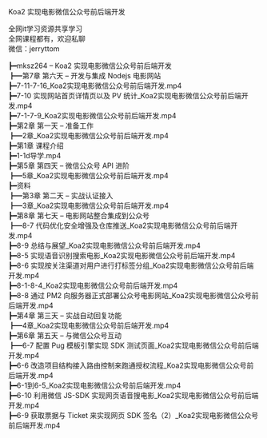 Koa2 实现电影微信公众号前后端开发

全网it学习资源共享学习<br>全网课程都有，欢迎私聊<br>微信：jerryttom<br>

┣━mksz264 – Koa2 实现电影微信公众号前后端开发<br> ┣━第7章 第六天 – 开发与集成 Nodejs 电影网站<br> ┣━7-11-7-16_Koa2实现电影微信公众号前后端开发.mp4<br> ┣━7-10 实现网站首页详情页以及 PV 统计_Koa2实现电影微信公众号前后端开发.mp4<br> ┣━7-1-7-9_Koa2实现电影微信公众号前后端开发.mp4<br> ┣━第2章 第一天 – 准备工作<br> ┣━2章_Koa2实现电影微信公众号前后端开发.mp4<br> ┣━第1章 课程介绍<br> ┣━1-1d导学.mp4<br> ┣━第5章 第四天 – 微信公众号 API 进阶<br> ┣━5章_Koa2实现电影微信公众号前后端开发.mp4<br> ┣━资料<br> ┣━第3章 第二天 – 实战认证接入<br> ┣━3章_Koa2实现电影微信公众号前后端开发.mp4<br> ┣━第8章 第七天 – 电影网站整合集成到公众号<br> ┣━8-7 代码优化安全增强及仓库推送_Koa2实现电影微信公众号前后端开发.mp4<br> ┣━8-9 总结与展望_Koa2实现电影微信公众号前后端开发.mp4<br> ┣━8-5 实现语音识别搜索电影_Koa2实现电影微信公众号前后端开发.mp4<br> ┣━8-6 实现按关注渠道对用户进行打标签分组_Koa2实现电影微信公众号前后端开发.mp4<br> ┣━8-1-8-4_Koa2实现电影微信公众号前后端开发.mp4<br> ┣━8-8 通过 PM2 向服务器正式部署公众号电影网站_Koa2实现电影微信公众号前后端开发.mp4<br> ┣━第4章 第三天 – 实战自动回复功能<br> ┣━4章_Koa2实现电影微信公众号前后端开发.mp4<br> ┣━第6章 第五天 – 与微信公众号互动<br> ┣━6-7 配置 Pug 模板引擎实现 SDK 测试页面_Koa2实现电影微信公众号前后端开发.mp4<br> ┣━6-6 改造项目结构接入路由控制来跑通授权流程_Koa2实现电影微信公众号前后端开发.mp4<br> ┣━6-1到6-5_Koa2实现电影微信公众号前后端开发.mp4<br> ┣━6-10 利用微信 JS-SDK 实现网页语音搜电影_Koa2实现电影微信公众号前后端开发.mp4<br> ┣━6-9 获取票据与 Ticket 来实现网页 SDK 签名（2）_Koa2实现电影微信公众号前后端开发.mp4